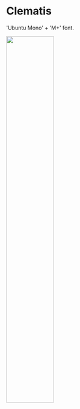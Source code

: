 # Clematis
'Ubuntu Mono' + 'M+' font.

<img src="https://raw.github.com/wiki/rabbiteariris/Clematis/images/diff.png" width="50%">



